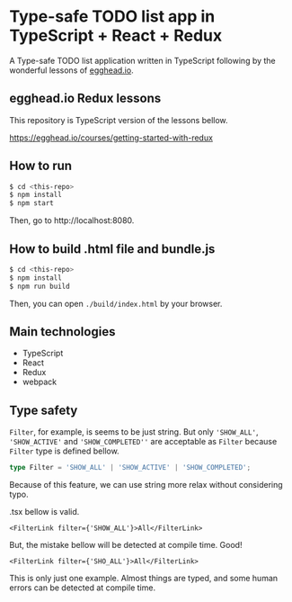 # Type-safe TODO list app in TypeScript + React + Redux 

A Type-safe TODO list application written in TypeScript following by the wonderful lessons of [egghead.io](https://egghead.io/).

## egghead.io Redux lessons

This repository is TypeScript version of the lessons bellow.

https://egghead.io/courses/getting-started-with-redux


## How to run

```sh
$ cd <this-repo>
$ npm install
$ npm start
```

Then, go to http://localhost:8080.

## How to build .html file and bundle.js

```sh
$ cd <this-repo>
$ npm install
$ npm run build
```

Then, you can open `./build/index.html` by your browser.


## Main technologies

* TypeScript
* React
* Redux
* webpack


## Type safety

`Filter`, for example, is seems to be just string.
But only `'SHOW_ALL'`, `'SHOW_ACTIVE'` and `'SHOW_COMPLETED''` are acceptable as `Filter` because `Filter` type is defined bellow. 

```ts
type Filter = 'SHOW_ALL' | 'SHOW_ACTIVE' | 'SHOW_COMPLETED';
```

Because of this feature, we can use string more relax without considering typo.

.tsx bellow is valid. 

```tsx
<FilterLink filter={'SHOW_ALL'}>All</FilterLink>
``` 

But, the mistake bellow will be detected at compile time. Good!

```tsx
<FilterLink filter={'SHO_ALL'}>All</FilterLink>
```

This is only just one example. Almost things are typed, and some human errors can be detected at compile time. 

